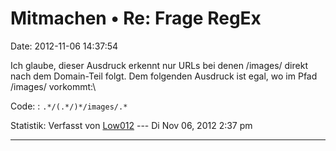 Mitmachen • Re: Frage RegEx
===========================

Date: 2012-11-06 14:37:54

Ich glaube, dieser Ausdruck erkennt nur URLs bei denen /images/ direkt
nach dem Domain-Teil folgt. Dem folgenden Ausdruck ist egal, wo im Pfad
/images/ vorkommt:\

Code: 
:   `.*/(.*/)*/images/.*`

Statistik: Verfasst von
[Low012](http://forum.yacy-websuche.de/memberlist.php?mode=viewprofile&u=62)
--- Di Nov 06, 2012 2:37 pm

------------------------------------------------------------------------
